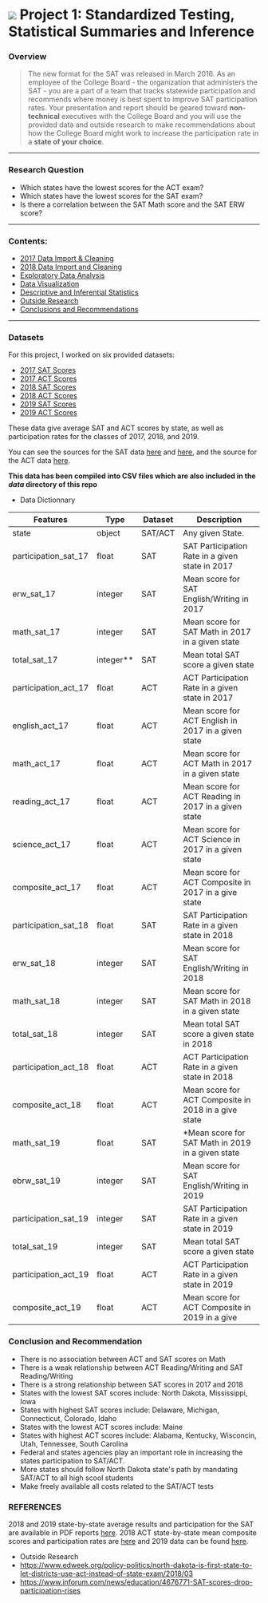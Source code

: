# ![](https://ga-dash.s3.amazonaws.com/production/assets/logo-9f88ae6c9c3871690e33280fcf557f33.png) Project 1: Standardized Testing, Statistical Summaries and Inference

### Overview
> The new format for the SAT was released in March 2016. As an employee of the College Board - the organization that administers the SAT - you are a part of a team that tracks statewide participation and recommends where money is best spent to improve SAT participation rates. Your presentation and report should be geared toward **non-technical** executives with the College Board and you will use the provided data and outside research to make recommendations about how the College Board might work to increase the participation rate in a **state of your choice**.

---

### Research Question
- Which states have the lowest scores for the ACT exam?
- Which states have the lowest scores for the SAT exam?
- Is there a correlation between the SAT Math score and the SAT ERW score?

---

### Contents:
- [2017 Data Import & Cleaning](#Data-Import-and-Cleaning)
- [2018 Data Import and Cleaning](#2018-Data-Import-and-Cleaning)
- [Exploratory Data Analysis](#Exploratory-Data-Analysis)
- [Data Visualization](#Visualize-the-data)
- [Descriptive and Inferential Statistics](#Descriptive-and-Inferential-Statistics)
- [Outside Research](#Outside-Research)
- [Conclusions and Recommendations](#Conclusions-and-Recommendations)

--- 

### Datasets
For this project, I worked on six provided datasets:

- [2017 SAT Scores](./data/sat_2017.csv)
- [2017 ACT Scores](./data/act_2017.csv)
- [2018 SAT Scores](./data/sat_2018.csv)
- [2018 ACT Scores](./data/act_2018.csv)
- [2019 SAT Scores](./data/sat_2019.csv)
- [2019 ACT Scores](./data/act_2019.csv)

These data give average SAT and ACT scores by state, as well as participation rates for the classes of 2017, 2018, and 2019.

You can see the sources for the SAT data [here](https://blog.collegevine.com/here-are-the-average-sat-scores-by-state/) and [here](https://blog.prepscholar.com/average-sat-scores-by-state-most-recent), and the source for the ACT data [here](https://blog.prepscholar.com/act-scores-by-state-averages-highs-and-lows).

**This data has been compiled into CSV files which are also included in the *data* directory of this repo**

- Data Dictionnary

| Features | Type | Dataset | Description |
| --- | --- | --- | --- |
| state | object | SAT/ACT | Any given State. |
| participation_sat_17 | float | SAT | SAT Participation Rate in a given state in 2017 |
| erw_sat_17 | integer | SAT | Mean score for SAT English/Writing in 2017 |
| math_sat_17 | integer | SAT | Mean score for SAT Math in 2017 in a given state |
| total_sat_17 | integer** | SAT | Mean total SAT score a given state |
| participation_act_17 | float | ACT | ACT Participation Rate in a given state in 2017 |
| english_act_17 | float | ACT | Mean score for ACT English in 2017 in a given state|
| math_act_17 | float | ACT | Mean score for ACT Math in 2017 in a given state |
| reading_act_17 | float | ACT | Mean score for ACT Reading in 2017 in a given state |
| science_act_17 | float | ACT | Mean score for ACT Science in 2017 in a given state |
| composite_act_17 | float | ACT | Mean score for ACT Composite in 2017 in a give state |
| participation_sat_18 | float | SAT | SAT Participation Rate in a given state in 2018 |
| erw_sat_18 | integer | SAT | Mean score for SAT English/Writing in 2018 |
| math_sat_18 | integer | SAT | Mean score for SAT Math in 2018 in a given state |
| total_sat_18 | integer | SAT | Mean total SAT score a given state in 2018 |
| participation_act_18 | float | ACT | ACT Participation Rate in a given state in 2018 |
| composite_act_18 | float | ACT | Mean score for ACT Composite in 2018 in a give state |
| math_sat_19 | float | SAT |*Mean score for SAT Math in 2019 in a given state |
| ebrw_sat_19  | integer | SAT | Mean score for SAT English/Writing in 2019 |
| participation_sat_19 | integer | SAT | SAT Participation Rate in a given state in 2019 |
| total_sat_19 | integer | SAT | Mean total SAT score a given state |
| participation_act_19 | float | ACT | ACT Participation Rate in a given state in 2019 |
| composite_act_19 | float | ACT | Mean score for ACT Composite in 2019 in a give |


### Conclusion and Recommendation

- There is no association between ACT and SAT scores on Math
- There is a weak relationship between ACT Reading/Writing and SAT Reading/Writing
- There is a strong relationship between SAT scores in 2017 and 2018
- States with the lowest SAT scores include: North Dakota, Mississippi, Iowa
- States with highest SAT scores include: Delaware, Michigan, Connecticut, Colorado, Idaho
- States with the lowest ACT scores include: Maine
- States with highest ACT scores include: Alabama, Kentucky, Wisconcin, Utah, Tennessee, South Carolina
- Federal and states agencies play an important role in increasing the states participation to SAT/ACT. 
- More states should follow North Dakota state's path by mandating SAT/ACT to all high scool students
- Make freely available all costs related to the SAT/ACT tests  

### REFERENCES

2018 and 2019 state-by-state average results and participation for the SAT are available in PDF reports [here](https://reports.collegeboard.org/sat-suite-program-results/state-results). 2018 ACT state-by-state mean composite scores and participation rates are [here](http://www.act.org/content/dam/act/unsecured/documents/cccr2018/Average-Scores-by-State.pdf) and 2019 data can be found [here](https://www.act.org/content/dam/act/secured/documents/cccr-2019/Average-Scores-by-State.pdf).
- Outside Research
- https://www.edweek.org/policy-politics/north-dakota-is-first-state-to-let-districts-use-act-instead-of-state-exam/2018/03
- https://www.inforum.com/news/education/4676771-SAT-scores-drop-participation-rises
